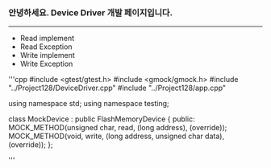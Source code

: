 ### 안녕하세요. Device Driver 개발 페이지입니다.

---

- Read implement
- Read Exception
- Write implement
- Write Exception

'''cpp
#include <gtest/gtest.h>
#include <gmock/gmock.h>
#include "../Project128/DeviceDriver.cpp"
#include "../Project128/app.cpp"

using namespace std;
using namespace testing;

class MockDevice : public FlashMemoryDevice {
public:
	MOCK_METHOD(unsigned char, read, (long address), (override));
	MOCK_METHOD(void, write, (long address, unsigned char data), (override));
};

'''
